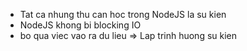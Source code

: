 - Tat ca nhung thu can hoc trong NodeJS la su kien 
- NodeJS khong bi blocking IO
- bo qua viec vao ra du lieu
=> Lap trinh huong su kien